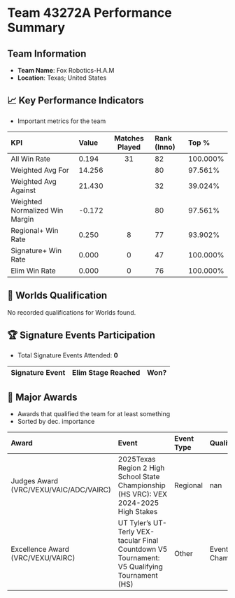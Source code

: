 # Team 43272A Performance Summary

##  Team Information
- **Team Name**: Fox Robotics-H.A.M
- **Location**: Texas; United States

## 📈 Key Performance Indicators
- Important metrics for the team

| KPI | Value | Matches Played | Rank (Inno) | Top % |
|:---|:-----|:--------------:|:----|:-----|
| All Win Rate | 0.194 | 31 | 82 | 100.000% |
| Weighted Avg For | 14.256 |  | 80 | 97.561% |
| Weighted Avg Against | 21.430 |  | 32 | 39.024% |
| Weighted Normalized Win Margin | -0.172 |  | 80 | 97.561% |
| Regional+ Win Rate | 0.250 | 8 | 77 | 93.902% |
| Signature+ Win Rate | 0.000 | 0 | 47 | 100.000% |
| Elim Win Rate | 0.000 | 0 | 76 | 100.000% |


## 🎯 Worlds Qualification
No recorded qualifications for Worlds found.

## 🏆 Signature Events Participation
- Total Signature Events Attended: **0**

| Signature Event | Elim Stage Reached | Won? |
|:----------------|:-------------------|:----|


## 🥇 Major Awards
- Awards that qualified the team for at least something
- Sorted by dec. importance

| Award | Event | Event Type | Qualification |
|:------|:------|:-----------|:--------------|
| Judges Award (VRC/VEXU/VAIC/ADC/VAIRC) | 2025Texas Region 2 High School State Championship (HS VRC): VEX 2024-2025 High Stakes | Regional | nan |
| Excellence Award (VRC/VEXU/VAIRC) | UT Tyler’s UT-Terly VEX-tacular Final Countdown V5 Tournament: V5 Qualifying Tournament (HS) | Other | Event Region Championship |

